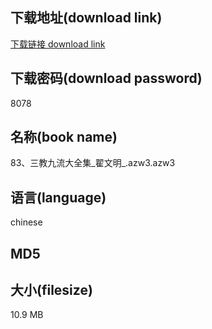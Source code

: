 ## 下载地址(download link)
[下载链接 download link](https://tutu365.netlify.app/?s=83%E3%80%81%E4%B8%89%E6%95%99%E4%B9%9D%E6%B5%81%E5%A4%A7%E5%85%A8%E9%9B%86_%E7%BF%9F%E6%96%87%E6%98%8E_.azw3)

## 下载密码(download password)
8078

## 名称(book name)
83、三教九流大全集_翟文明_.azw3.azw3

## 语言(language)
chinese

## MD5


## 大小(filesize)
10.9 MB
